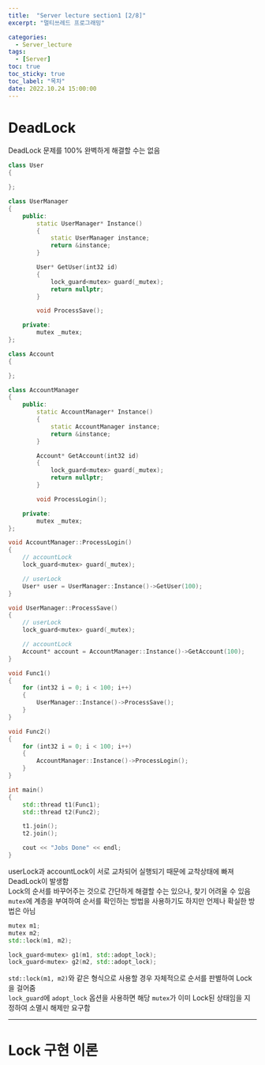 ```yaml
---
title:  "Server lecture section1 [2/8]"
excerpt: "멀티쓰레드 프로그래밍"

categories:
  - Server_lecture
tags:
  - [Server]
toc: true
toc_sticky: true
toc_label: "목차"
date: 2022.10.24 15:00:00
---
```


# DeadLock

DeadLock 문제를 100% 완벽하게 해결할 수는 없음    

```cpp
class User
{

};

class UserManager
{
	public:
		static UserManager* Instance()
		{
			static UserManager instance;
			return &instance;
		}

		User* GetUser(int32 id)
		{
			lock_guard<mutex> guard(_mutex);
			return nullptr;
		}

		void ProcessSave();

	private:
		mutex _mutex;
};
```

```cpp
class Account
{

};

class AccountManager
{
	public:
		static AccountManager* Instance()
		{
			static AccountManager instance;
			return &instance;
		}

		Account* GetAccount(int32 id)
		{
			lock_guard<mutex> guard(_mutex);
			return nullptr;
		}

		void ProcessLogin();

	private:
		mutex _mutex;
};
```

```cpp
void AccountManager::ProcessLogin()
{
	// accountLock
	lock_guard<mutex> guard(_mutex);

	// userLock
	User* user = UserManager::Instance()->GetUser(100);
}

void UserManager::ProcessSave()
{
	// userLock
	lock_guard<mutex> guard(_mutex);

	// accountLock
	Account* account = AccountManager::Instance()->GetAccount(100);
}

void Func1()
{
	for (int32 i = 0; i < 100; i++)
	{
		UserManager::Instance()->ProcessSave();
	}
}

void Func2()
{
	for (int32 i = 0; i < 100; i++)
	{
		AccountManager::Instance()->ProcessLogin();
	}
}

int main()
{
	std::thread t1(Func1);
	std::thread t2(Func2);

	t1.join();
	t2.join();

	cout << "Jobs Done" << endl;
}
```

userLock과 accountLock이 서로 교차되어 실행되기 때문에 교착상태에 빠져 DeadLock이 발생함    
Lock의 순서를 바꾸어주는 것으로 간단하게 해결할 수는 있으나, 찾기 어려울 수 있음    
`mutex`에 계층을 부여하여 순서를 확인하는 방법을 사용하기도 하지만 언제나 확실한 방법은 아님    

```cpp
mutex m1;
mutex m2;
std::lock(m1, m2);

lock_guard<mutex> g1(m1, std::adopt_lock);
lock_guard<mutex> g2(m2, std::adopt_lock);
```

`std::lock(m1, m2)`와 같은 형식으로 사용할 경우 자체적으로 순서를 판별하여 Lock을 걸어줌    
`lock_guard`에 `adopt_lock` 옵션을 사용하면 해당 `mutex`가 이미 Lock된 상태임을 지정하여 소멸시 해제만 요구함    

***

# Lock 구현 이론

